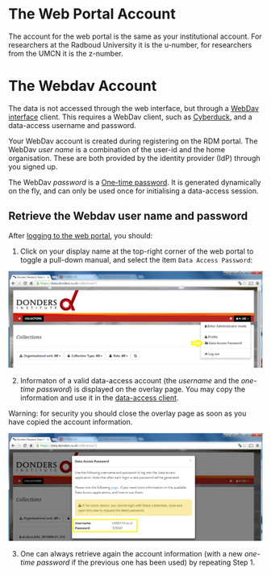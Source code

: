# The Web Portal Account

The account for the web portal is the same as your institutional account. For researchers at the Radboud University it is the u-number, for researchers from the UMCN it is the z-number.

# The Webdav Account

The data is not accessed through the web interface, but through a [WebDav interface](webdav.md) client. This requires a WebDav client, such as [Cyberduck](cyberduck.io), and a data-access username and password.

Your WebDav account is created during registering on the RDM portal. The WebDav _user name_ is a combination of the user-id and the home organisation. These are both provided by the identity provider (IdP) through you signed up.

The WebDav _password_ is a [One-time password](https://en.wikipedia.org/wiki/HMAC-based_One-time_Password_Algorithm).  It is generated dynamically on the fly, and can only be used once for initialising a data-access session.  

## Retrieve the Webdav user name and password

After [logging to the web portal](user_login.md), you should:

1. Click on your display name at the top-right corner of the web portal to toggle a pull-down manual, and select the item `Data Access Password`:

  ![](screenshots/cms_get_hotp.png)

2. Informaton of a valid data-access account (the _username_ and the _one-time password_) is displayed on the overlay page. You may copy the information and use it in the [data-access client](webdav.md).

  Warning: for security you should close the overlay page as soon as you have copied the account information.

  ![](screenshots/cms_show_hotp.png)

3. One can always retrieve again the account information (with a new _one-time password_ if the previous one has been used) by repeating Step 1.
